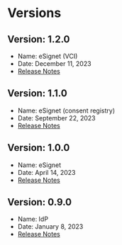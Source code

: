 # Versions

## Version: 1.2.0

* Name: eSignet (VCI)
* Date: December 11, 2023
* [Release Notes](v1.2.0)

## Version: 1.1.0

* Name: eSignet (consent registry)
* Date: September 22, 2023
* [Release Notes](v1.1.0)

## Version: 1.0.0

* Name: eSignet
* Date: April 14, 2023
* [Release Notes](v1.0.0)

## Version: 0.9.0

* Name: IdP
* Date: January 8, 2023
* [Release Notes](v0.9.0)
